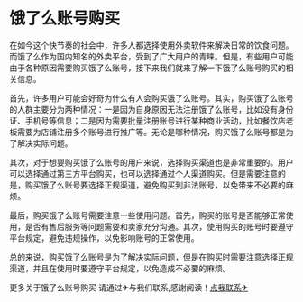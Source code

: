 # 饿了么账号购买

在如今这个快节奏的社会中，许多人都选择使用外卖软件来解决日常的饮食问题。而饿了么作为国内知名的外卖平台，受到了广大用户的青睐。但是，有些用户可能由于各种原因需要购买饿了么账号，接下来我们就来了解一下饿了么账号购买的相关信息。

首先，许多用户可能会好奇为什么有人会购买饿了么账号。其实，购买饿了么账号的人群主要分为两种情况：一是因为自身原因无法注册饿了么账号，比如没有身份证、手机号等信息；二是因为需要批量注册账号进行某种商业活动，比如餐饮店老板需要为店铺注册多个账号进行推广等。无论是哪种情况，购买饿了么账号都是为了解决实际问题。

其次，对于想要购买饿了么账号的用户来说，选择购买渠道也是非常重要的。用户可以选择通过第三方平台购买，也可以选择通过个人渠道购买。但是需要注意的是，购买饿了么账号要选择正规渠道，避免购买到非法账号，以免带来不必要的麻烦。

最后，购买饿了么账号需要注意一些使用问题。首先，购买的账号是否能够正常使用，是否有售后服务等问题需要和卖家充分沟通。其次，使用购买的账号时要遵守平台规定，避免违规操作，以免影响账号的正常使用。

总的来说，购买饿了么账号是为了解决实际问题，但是在购买时需要注意选择正规渠道，并且在使用时要遵守平台规定，以免造成不必要的麻烦。

更多关于饿了么账号购买 请通过✈与我们联系,感谢阅读！[点我联系✈](https://box.G208.com)